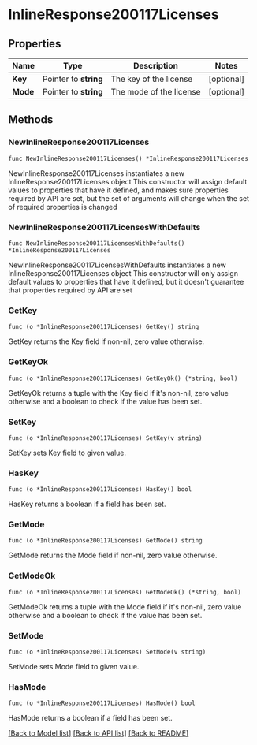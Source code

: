 # InlineResponse200117Licenses

## Properties

Name | Type | Description | Notes
------------ | ------------- | ------------- | -------------
**Key** | Pointer to **string** | The key of the license | [optional] 
**Mode** | Pointer to **string** | The mode of the license | [optional] 

## Methods

### NewInlineResponse200117Licenses

`func NewInlineResponse200117Licenses() *InlineResponse200117Licenses`

NewInlineResponse200117Licenses instantiates a new InlineResponse200117Licenses object
This constructor will assign default values to properties that have it defined,
and makes sure properties required by API are set, but the set of arguments
will change when the set of required properties is changed

### NewInlineResponse200117LicensesWithDefaults

`func NewInlineResponse200117LicensesWithDefaults() *InlineResponse200117Licenses`

NewInlineResponse200117LicensesWithDefaults instantiates a new InlineResponse200117Licenses object
This constructor will only assign default values to properties that have it defined,
but it doesn't guarantee that properties required by API are set

### GetKey

`func (o *InlineResponse200117Licenses) GetKey() string`

GetKey returns the Key field if non-nil, zero value otherwise.

### GetKeyOk

`func (o *InlineResponse200117Licenses) GetKeyOk() (*string, bool)`

GetKeyOk returns a tuple with the Key field if it's non-nil, zero value otherwise
and a boolean to check if the value has been set.

### SetKey

`func (o *InlineResponse200117Licenses) SetKey(v string)`

SetKey sets Key field to given value.

### HasKey

`func (o *InlineResponse200117Licenses) HasKey() bool`

HasKey returns a boolean if a field has been set.

### GetMode

`func (o *InlineResponse200117Licenses) GetMode() string`

GetMode returns the Mode field if non-nil, zero value otherwise.

### GetModeOk

`func (o *InlineResponse200117Licenses) GetModeOk() (*string, bool)`

GetModeOk returns a tuple with the Mode field if it's non-nil, zero value otherwise
and a boolean to check if the value has been set.

### SetMode

`func (o *InlineResponse200117Licenses) SetMode(v string)`

SetMode sets Mode field to given value.

### HasMode

`func (o *InlineResponse200117Licenses) HasMode() bool`

HasMode returns a boolean if a field has been set.


[[Back to Model list]](../README.md#documentation-for-models) [[Back to API list]](../README.md#documentation-for-api-endpoints) [[Back to README]](../README.md)


